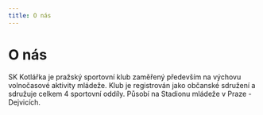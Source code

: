 ```yaml
---
title: O nás
---
```

# O nás

SK Kotlářka je pražský sportovní klub zaměřený především na výchovu volnočasové aktivity mládeže. Klub je registrován jako občanské sdružení a sdružuje celkem 4 sportovní oddíly. Působí na Stadionu mládeže v Praze - Dejvicích.